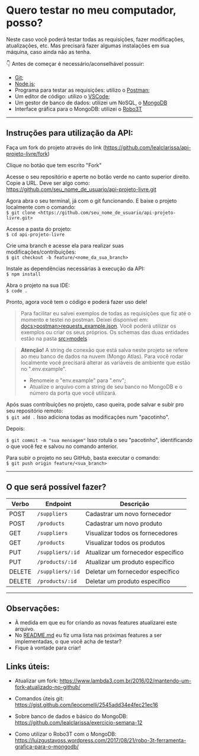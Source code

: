 # Quero testar no meu computador, posso?

Neste caso você poderá testar todas as requisições, fazer modificações, atualizações, etc. Mas precisará fazer algumas instalações em sua máquina, caso ainda não as tenha.

:point_down: Antes de começar é necessário/aconselhável possuir: 

- [Git](https://git-scm.com/);
- [Node.js](https://nodejs.org/pt-br/);
- Programa para testar as requisições: utilizo o [Postman](https://www.postman.com/);
- Um editor de código: utilizo o [VSCode](https://code.visualstudio.com/);
- Um gestor de banco de dados: utilizei um NoSQL, o [MongoDB](https://www.mongodb.com/)
- Interface gráfica para o MongoDB: utilizei o [Robo3T](https://robomongo.org/)

---

## Instruções para utilização da API:

Faça um fork do projeto através do link (https://github.com/lealclarissa/api-projeto-livre/fork)

Clique no botão que tem escrito "Fork"

Acesse o seu repositório e aperte no botão verde no canto superior direito. Copie a URL. Deve ser algo como:
<https://github.com/seu_nome_de_usuario/api-projeto-livre.git>

Agora abra o seu terminal, já com o git funcionando. E baixe o projeto localmente com o comando:  
```$ git clone <https://github.com/seu_nome_de_usuario/api-projeto-livre.git>```

Acesse a pasta do projeto:  
```$ cd api-projeto-livre```

Crie uma branch e acesse ela para realizar suas modificações/contribuições:  
```$ git checkout -b feature/<nome_da_sua_branch>```

Instale as dependências necessárias à execução da API:  
```$ npm install```

Abra o projeto na sua IDE:  
```$ code .```

Pronto, agora você tem o código e poderá fazer uso dele! 

> Para facilitar eu salvei exemplos de todas as requisições que fiz até o momento e testei no postman. Deixei disponível em: [docs>postman>requests_example.json](https://github.com/lealclarissa/api-projeto-livre/blob/main/docs/postman/requests_example.json). Você poderá utilizar os exemplos ou criar os seus próprios. Os schemas das duas entidades estão na pasta [src>models](https://github.com/lealclarissa/api-projeto-livre/tree/main/src/models)


>**Atenção!** A string de conexão que está salva neste projeto se refere ao meu banco de dados na nuvem (Mongo Atlas). Para você rodar localmente você precisará alterar as variáveis de ambiente que estão no ".env.example". 
>* Renomeie o "env.example" para ".env";
>* Atualize o arquivo com a string de seu banco no MongoDB e o número da porta que você utilizará.

Após suas contribuições no projeto, caso queira, pode salvar e subir pro seu repositório remoto:  
```$ git add .``` Isso adiciona todas as modificações num "pacotinho".

Depois:

```$ git commit -m "sua mensagem"``` Isso rotula o seu "pacotinho", identificando o que você fez e salvou no comando anterior.

Para subir o projeto no seu GitHub, basta executar o comando:  
```$ git push origin feature/<sua_branch>```

---

## O que será possível fazer?

| Verbo  | Endpoint         | Descrição                         |
| ------ | ---------------- | --------------------------------- |
| POST   | `/suppliers`     | Cadastrar um novo fornecedor       |
| POST   | `/products`      | Cadastrar um novo produto          |
| GET    | `/suppliers`     | Visualizar todos os fornecedores     |
| GET    | `/products`      | Visualizar todos os produtos         |
| PUT    | `/suppliers/:id` | Atualizar um fornecedor específico |
| PUT    | `/products/:id`  | Atualizar um produto específico    |
| DELETE | `/suppliers/:id` | Deletar um fornecedor específico   |
| DELETE | `/products/:id`  | Deletar um produto específico      |

---

## Observações:

* À medida em que eu for criando as novas features atualizarei este arquivo.
* No [README.md](https://github.com/lealclarissa/api-projeto-livre/blob/main/README.md) eu fiz uma lista nas próximas features a ser implementadas, o que você acha de testar? 
* Fique à vontade para criar!

## Links úteis:

- Atualizar um fork: https://www.lambda3.com.br/2016/02/mantendo-um-fork-atualizado-no-github/

- Comandos úteis git: https://gist.github.com/leocomelli/2545add34e4fec21ec16

- Sobre banco de dados e básico do MongoDB: https://github.com/lealclarissa/exercicio-semana-12

- Como utilizar o Robo3T com o MongoDB: https://luizgustavoss.wordpress.com/2017/08/21/robo-3t-ferramenta-grafica-para-o-mongodb/